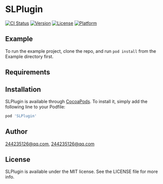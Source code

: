 # SLPlugin

[![CI Status](https://img.shields.io/travis/244235126@qq.com/SLPlugin.svg?style=flat)](https://travis-ci.org/244235126@qq.com/SLPlugin)
[![Version](https://img.shields.io/cocoapods/v/SLPlugin.svg?style=flat)](https://cocoapods.org/pods/SLPlugin)
[![License](https://img.shields.io/cocoapods/l/SLPlugin.svg?style=flat)](https://cocoapods.org/pods/SLPlugin)
[![Platform](https://img.shields.io/cocoapods/p/SLPlugin.svg?style=flat)](https://cocoapods.org/pods/SLPlugin)

## Example

To run the example project, clone the repo, and run `pod install` from the Example directory first.

## Requirements

## Installation

SLPlugin is available through [CocoaPods](https://cocoapods.org). To install
it, simply add the following line to your Podfile:

```ruby
pod 'SLPlugin'
```

## Author

244235126@qq.com, 244235126@qq.com

## License

SLPlugin is available under the MIT license. See the LICENSE file for more info.
